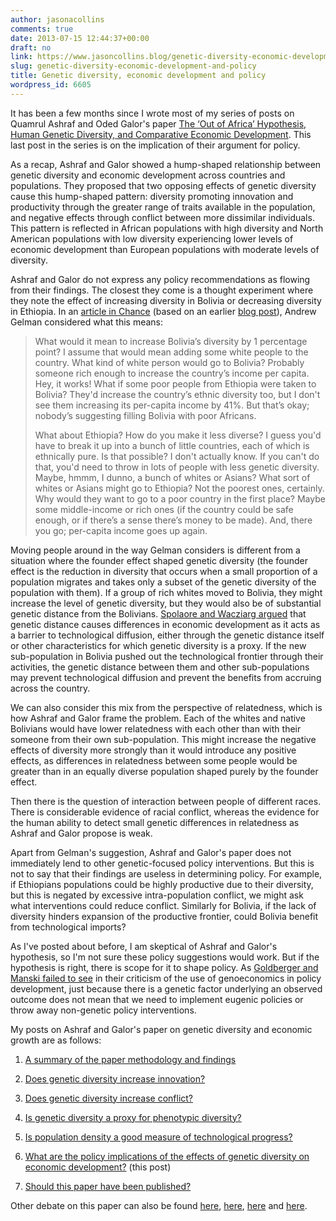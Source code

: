 ```yaml
---
author: jasonacollins
comments: true
date: 2013-07-15 12:44:37+00:00
draft: no
link: https://www.jasoncollins.blog/genetic-diversity-economic-development-and-policy/
slug: genetic-diversity-economic-development-and-policy
title: Genetic diversity, economic development and policy
wordpress_id: 6605
---
```


It has been a few months since I wrote most of my series of posts on Quamrul Ashraf and Oded Galor's paper [The ‘Out of Africa’ Hypothesis, Human Genetic Diversity, and Comparative Economic Development](https://www.jasoncollins.blog/the-out-of-africa-hypothesis-human-genetic-diversity-and-comparative-economic-development/). This last post in the series is on the implication of their argument for policy.

As a recap, Ashraf and Galor showed a hump-shaped relationship between genetic diversity and economic development across countries and populations. They proposed that two opposing effects of genetic diversity cause this hump-shaped pattern: diversity promoting innovation and productivity through the greater range of traits available in the population, and negative effects through conflict between more dissimilar individuals. This pattern is reflected in African populations with high diversity and North American populations with low diversity experiencing lower levels of economic development than European populations with moderate levels of diversity.

Ashraf and Galor do not express any policy recommendations as flowing from their findings. The closest they come is a thought experiment where they note the effect of increasing diversity in Bolivia or decreasing diversity in Ethiopia. In an [article in Chance](http://www.stat.columbia.edu/~gelman/research/published/ChanceEthics7.pdf) (based on an earlier [blog post](http://andrewgelman.com/2013/01/10/that-controversial-claim-that-high-genetic-diversity-or-low-genetic-diversity-is-bad-for-the-economy/)), Andrew Gelman considered what this means:


<blockquote>What would it mean to increase Bolivia’s diversity by 1 percentage point? I assume that would mean adding some white people to the country. What kind of white person would go to Bolivia? Probably someone rich enough to increase the country’s income per capita. Hey, it works! What if some poor people from Ethiopia were taken to Bolivia? They'd increase the country’s ethnic diversity too, but I don't see them increasing its per-capita income by 41%. But that’s okay; nobody’s suggesting filling Bolivia with poor Africans.

What about Ethiopia? How do you make it less diverse? I guess you'd have to break it up into a bunch of little countries, each of which is ethnically pure. Is that possible? I don't actually know. If you can't do that, you'd need to throw in lots of people with less genetic diversity. Maybe, hmmm, I dunno, a bunch of whites or Asians? What sort of whites or Asians might go to Ethiopia? Not the poorest ones, certainly. Why would they want to go to a poor country in the first place? Maybe some middle-income or rich ones (if the country could be safe enough, or if there’s a sense there’s money to be made). And, there you go; per-capita income goes up again.</blockquote>


Moving people around in the way Gelman considers is different from a situation where the founder effect shaped genetic diversity (the founder effect is the reduction in diversity that occurs when a small proportion of a population migrates and takes only a subset of the genetic diversity of the population with them). If a group of rich whites moved to Bolivia, they might increase the level of genetic diversity, but they would also be of substantial genetic distance from the Bolivians. [Spolaore and Wacziarg argued](https://www.jasoncollins.blog/genetic-distance-and-economic-development/) that genetic distance causes differences in economic development as it acts as a barrier to technological diffusion, either through the genetic distance itself or other characteristics for which genetic diversity is a proxy. If the new sub-population in Bolivia pushed out the technological frontier through their activities, the genetic distance between them and other sub-populations may prevent technological diffusion and prevent the benefits from accruing across the country.

We can also consider this mix from the perspective of relatedness, which is how Ashraf and Galor frame the problem. Each of the whites and native Bolivians would have lower relatedness with each other than with their someone from their own sub-population. This might increase the negative effects of diversity more strongly than it would introduce any positive effects, as differences in relatedness between some people would be greater than in an equally diverse population shaped purely by the founder effect.

Then there is the question of interaction between people of different races. There is considerable evidence of racial conflict, whereas the evidence for the human ability to detect small genetic differences in relatedness as Ashraf and Galor propose is weak.

Apart from Gelman's suggestion, Ashraf and Galor's paper does not immediately lend to other genetic-focused policy interventions. But this is not to say that their findings are useless in determining policy. For example, if Ethiopians populations could be highly productive due to their diversity, but this is negated by excessive intra-population conflict, we might ask what interventions could reduce conflict. Similarly for Bolivia, if the lack of diversity hinders expansion of the productive frontier, could Bolivia benefit from technological imports?

As I've posted about before, I am skeptical of Ashraf and Galor's hypothesis, so I'm not sure these policy suggestions would work. But if the hypothesis is right, there is scope for it to shape policy. As [Goldberger and Manski failed to see](https://www.jasoncollins.blog/the-use-of-heritability-in-policy-development/) in their criticism of the use of genoeconomics in policy development, just because there is a genetic factor underlying an observed outcome does not mean that we need to implement eugenic policies or throw away non-genetic policy interventions.

My posts on Ashraf and Galor's paper on genetic diversity and economic growth are as follows:



	
  1. [A summary of the paper methodology and findings](https://www.jasoncollins.blog/the-out-of-africa-hypothesis-human-genetic-diversity-and-comparative-economic-development/)

	
  2. [Does genetic diversity increase innovation?](https://www.jasoncollins.blog/does-genetic-diversity-increase-innovation/)

	
  3. [Does genetic diversity increase conflict?](https://www.jasoncollins.blog/does-genetic-diversity-increase-conflict/)

	
  4. [Is genetic diversity a proxy for phenotypic diversity?](https://www.jasoncollins.blog/is-genetic-diversity-a-proxy-for-phenotypic-diversity/)

	
  5. [Is population density a good measure of technological progress?](https://www.jasoncollins.blog/using-the-malthusian-model-to-measure-technology/)

	
  6. [What are the policy implications of the effects of genetic diversity on economic development?](https://www.jasoncollins.blog/genetic-diversity-economic-development-and-policy/) (this post)

	
  7. [Should this paper have been published?](https://www.jasoncollins.blog/publishing-on-genetic-diversity-and-economic-growth/)


Other debate on this paper can also be found [here](https://www.jasoncollins.blog/harvard-academics-on-genetic-diversity-and-economic-development/), [here](https://www.jasoncollins.blog/genetic-diversity-and-economic-development-ashraf-and-galor-respond/), [here](https://www.jasoncollins.blog/is-poverty-in-our-genes/) and [here](https://www.jasoncollins.blog/is-poverty-in-our-genes-from-the-comments/).
